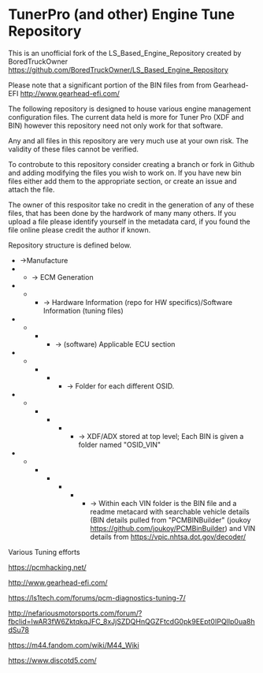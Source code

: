 # TunerPro (and other) Engine Tune Repository

This is an unofficial fork of the LS_Based_Engine_Repository created by BoredTruckOwner
https://github.com/BoredTruckOwner/LS_Based_Engine_Repository


Please note that a significant portion of the BIN files from from Gearhead-EFI
http://www.gearhead-efi.com/


The following repository is designed to house various engine management configuration files. The current data held is more for Tuner Pro (XDF and BIN) however this repository need not only work for that software.

Any and all files in this repository are very much use at your own risk. The validity of these files cannot be verified.


To controbute to this repository consider creating a branch or fork in Github and adding modifying the files you wish to work on.  If you have new bin files either add them to the appropriate section, or create an issue and attach the file.

The owner of this respositor take no credit in the generation of any of these files, that has been done by the hardwork of many many others. If you upload a file please identify yourself in the metadata card, if you found the file online please credit the author if known.


Repository structure is defined below.

- ->Manufacture
- - -> ECM Generation
- - - -> Hardware Information (repo for HW specifics)/Software Information (tuning files)
- - - - -> (software) Applicable ECU section
- - - - - -> Folder for each different OSID.
- - - - - - -> XDF/ADX stored at top level; Each BIN is given a folder named "OSID_VIN"
- - - - - - - -> Within each VIN folder is the BIN file and a readme metacard with searchable vehicle details (BIN details pulled from "PCMBINBuilder" (joukoy https://github.com/joukoy/PCMBinBuilder) and VIN details from https://vpic.nhtsa.dot.gov/decoder/ 


Various Tuning efforts

https://pcmhacking.net/

http://www.gearhead-efi.com/

https://ls1tech.com/forums/pcm-diagnostics-tuning-7/

http://nefariousmotorsports.com/forum/?fbclid=IwAR3fW6ZktqkqJFC_8xJjSZDQHnQGZFtcdG0pk9EEpt0IPQlIp0ua8hdSu78

https://m44.fandom.com/wiki/M44_Wiki

https://www.discotd5.com/
